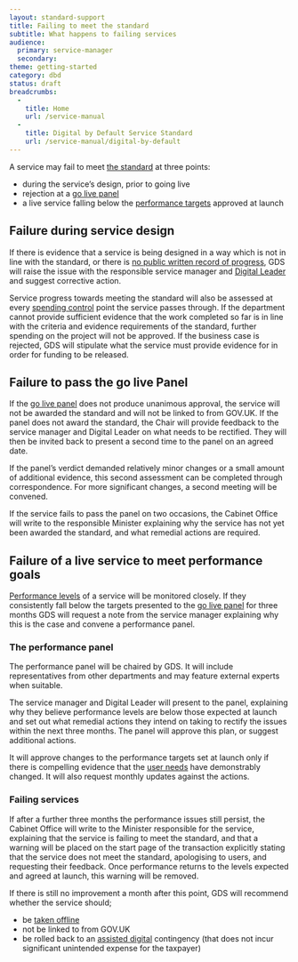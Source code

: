 ```yaml
---
layout: standard-support
title: Failing to meet the standard
subtitle: What happens to failing services
audience:
  primary: service-manager
  secondary:
theme: getting-started
category: dbd
status: draft
breadcrumbs:
  -
    title: Home
    url: /service-manual
  -
    title: Digital by Default Service Standard
    url: /service-manual/digital-by-default
---
```


A service may fail to meet [the standard](/service-manual/digital-by-default/index.html) at three points:

* during the service’s design, prior to going live
* rejection at a [go live panel](/service-manual/digital-by-default/go-live-panel.html)
* a live service falling below the [performance targets](/service-manual/measurement) approved at launch

## Failure during service design

If there is evidence that a service is being designed in a way which is not in line with the standard, or there is [no public written record of progress](/service-manual/communications/index.html), GDS will raise the issue with the responsible service manager and [Digital Leader](/service-manual/the-team/digital-leader.html) and suggest corrective action.

Service progress towards meeting the standard will also be assessed at every [spending control](/service-manual/technology/spending-controls.html) point the service passes through. If the department cannot provide sufficient evidence that the work completed so far is in line with the criteria and evidence requirements of the standard, further spending on the project will not be approved. If the business case is rejected, GDS will stipulate what the service must provide evidence for in order for funding to be released.

## Failure to pass the go live Panel

If the [go live panel](/service-manual/digital-by-default/go-live-panel.html) does not produce unanimous approval, the service will not be awarded the standard and will not be linked to from GOV.UK. If the panel does not award the standard, the Chair will provide feedback to the service manager and Digital Leader on what needs to be rectified. They will then be invited back to present a second time to the panel on an agreed date.

If the panel’s verdict demanded relatively minor changes or a small amount of additional evidence, this second assessment can be completed through correspondence. For more significant changes, a second meeting will be convened.

If the service fails to pass the panel on two occasions, the Cabinet Office will write to the responsible Minister explaining why the service has not yet been awarded the standard, and what remedial actions are required.

## Failure of a live service to meet performance goals

[Performance levels](/service-manual/performance) of a service will be monitored closely. If they consistently fall below the targets presented to the [go live panel](/service-manual/digital-by-default/go-live-panel.html) for three months GDS will request a note from the service manager explaining why this is the case and convene a performance panel.

### The performance panel
The performance panel will be chaired by GDS. It will include representatives from other departments and may feature external experts when suitable.

The service manager and Digital Leader will present to the panel, explaining why they believe performance levels are below those expected at launch and set out what remedial actions they intend on taking to rectify the issues within the next three months. The panel will approve this plan, or suggest additional actions.

It will approve changes to the performance targets set at launch only if there is compelling evidence that the [user needs](/service-manual/users/user-needs.html) have demonstrably changed. It will also request monthly updates against the actions.

### Failing services
If after a further three months the performance issues still persist, the Cabinet Office will write to the Minister responsible for the service, explaining that the service is failing to meet the standard, and that a warning will be placed on the start page of the transaction explicitly stating that the service does not meet the standard, apologising to users, and requesting their feedback. Once performance returns to the levels expected and agreed at launch, this warning will be removed.

If there is still no improvement a month after this point, GDS will recommend whether the service should;

* be [taken offline](/service-manual/phases/retirement.html)
* not be linked to from GOV.UK
* be rolled back to an [assisted digital](/service-manual/assisted-digital) contingency (that does not incur significant unintended expense for the taxpayer)
